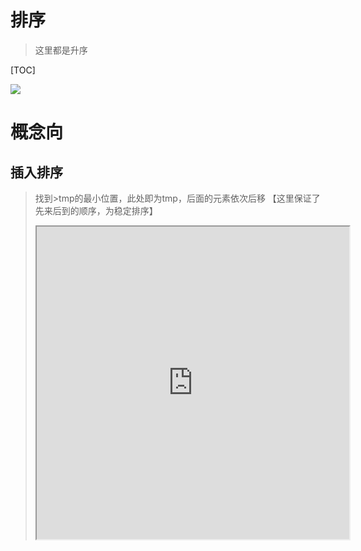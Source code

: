 

# 排序

> 这里都是升序

[TOC]

![](https://www.runoob.com/wp-content/uploads/2019/03/sort.png)

# 概念向

## 插入排序

> 找到>tmp的最小位置，此处即为tmp，后面的元素依次后移
> 【这里保证了先来后到的顺序，为稳定排序】
>
> <iframe height=500 width=500 src="https://pic4.zhimg.com/v2-6e67d1c722106442b422ee53e98575b3_b.webp">

### 直接插入

```c++
void insertion_sort(int arr[], int length)
{
    int i,j,tmp;
    for (i=1; i<length; i++) 
    {
        tmp = arr[i];
        j=i;
        while(j>0 && arr[j-1]>tmp) 	//j从i向前遍历，若[j-1]>tem,则用[j-1]覆盖[j]
        {
            arr[j] = arr[j-1];
            j--;
        }
        arr[j] = tmp;
    }
}
```

最好：$O(n)$——遍历并覆盖 一次
最坏：$O(n^2)$

### 二分插入

```c++
public int[] sortArray(int[] nums) 
{
    int n=nums.length;
    for(int i=1;i<n;i++)
    {
        int tmp=nums[i];
		//找到>tmp的最小元素
        int l=0,r=i,mid;
        while(l<=r)
        {
            mid = l+(r-l)/2;
            if(nums[mid]==tmp)
                r = mid-1;
            else if(nums[mid]>tmp)
                r = mid-1;
            else if(nums[mid]<tmp)
                l = mid+1;
        }
        for(int j=i;j>l;j--)
            nums[j]=nums[j-1];
        nums[l]=tmp;
    }
    return nums;
}
```

## 希尔插入

> 分段进行插入排序
> 顺序不稳定

```c++
public int[] sortArray(int[] nums) 
{
    int n=nums.length;
    for(int gap=n/2; gap>0; gap/=2)
    {
        for(int i=gap; i<n; i++)
        {
            int tmp=nums[i];
            int j=i;
            while(j>=gap && nums[j-gap]>tmp)
            {
                nums[j]=nums[j-gap];
                j -= gap;
            }
            nums[j]=tmp;
        }
    }
    return nums;
}
```

时间复杂度：$n\times (log\space n)^2$

## 冒泡排序

> 出现逆序则交换，保证最后i位有序
> 不出现逆序不交换，保证先来后到，所以稳定排序

```c++
void bubbleSort(vector<int>& a)
{
      bool swapp = true;
      while(swapp)			//以便在没有交换时快速停止
      {
        swapp = false;
        for (size_t i = 0; i < a.size()-1; i++) {
            if (a[i]>a[i+1] ){
                a[i] += a[i+1];  a[i+1] = a[i] - a[i+1]; a[i] -=a[i+1];
                swapp = true;
            }
        }
    }
}
```

最好：$O(n)$
一般：$O(n^2)$

## 选择排序

> 通过遍历找到最小的那个，与前面第$i$位`交换`，保证前$i$位有序
> 它其实是不稳定的，因为这个交换，会改变先来后到的顺序

时间复杂度永远都是$O(n^2)$，因为永远都交换



# 分治向

## 归并排序

> 二分地拆，再将有序的两个数组merge
> 有先后顺序，稳定排序

时间复杂度，总是$O(n\times log\space n)$
空间复杂度为$O(n)$

## 快速排序

> 1.选取基准项
> 2.交替移动左右指针：覆盖，移动，直到相遇，再用基准覆盖，最后传回分界点
> 再重复操作2

```java
int Paritition(int[] nums, int left, int right){
    int base=nums[left];    					//左面为基准
    while(left<right)
    {
        while(left<right && nums[right]>=base)	//比较之前，必须保证不越界
            right--;
        nums[left]=nums[right];

        while(left<right && nums[left]<=base)
            left++;
        nums[right]=nums[left];
    }
    nums[left]=base;							//覆盖
    return left;
}
void quickSort(int[] nums, int left, int right){
    if(left<right)	//保证可分
    {
        int base=Paritition(nums,left,right);
        quickSort(nums,left,base-1);
        quickSort(nums,base+1,right);
    }
}



quickSort(nums,0,nums.length-1);
```

时间复杂度：介于`归并`与`选择排序`之间



https://zhuanlan.zhihu.com/p/52884590